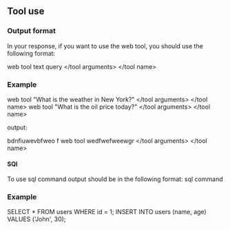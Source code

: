 ## Tool use
### Output format
In your response, if you want to use the web tool, you should use the following format:

<tool name> web tool <tool arguments> text query </tool arguments> </tool name>
### Example
<tool name> web tool <tool arguments> "What is the weather in New York?" </tool arguments> </tool name>
<tool name> web tool <tool arguments> "What is the oil price today?" </tool arguments> </tool name>


output:

bdnfiuwevbfweo f <tool name> web tool <tool arguments> wedfwefweewgr </tool arguments> </tool name>


#### SQl
To use sql command output should be in the following format:
<SQL> sql command </SQL>
### Example
<SQL> SELECT * FROM users WHERE id = 1; </SQL>
<SQL> INSERT INTO users (name, age) VALUES ('John', 30); </SQL>
